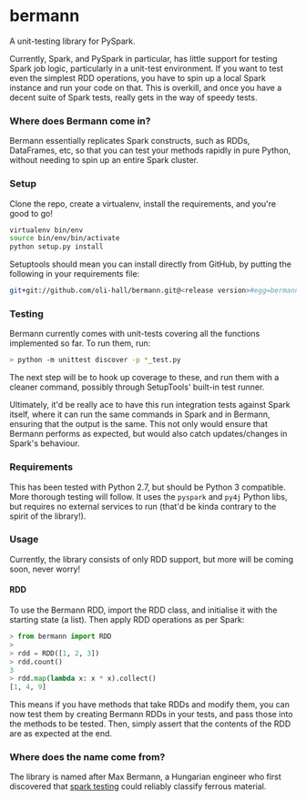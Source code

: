 # bermann

A unit-testing library for PySpark.

Currently, Spark, and PySpark in particular, has little support for testing Spark job logic, particularly in a unit-test environment. If you want to test even the simplest RDD operations, you have to spin up a local Spark instance and run your code on that. This is overkill, and once you have a decent suite of Spark tests, really gets in the way of speedy tests.

### Where does Bermann come in?

Bermann essentially replicates Spark constructs, such as RDDs, DataFrames, etc, so that you can test your methods rapidly in pure Python, without needing to spin up an entire Spark cluster.

### Setup

Clone the repo, create a virtualenv, install the requirements, and you're good to go!

```bash
virtualenv bin/env
source bin/env/bin/activate
python setup.py install
```

Setuptools should mean you can install directly from GitHub, by putting the following in your requirements file:

```bash
git+git://github.com/oli-hall/bermann.git@<release version>#egg=bermann
```

### Testing

Bermann currently comes with unit-tests covering all the functions implemented so far. To run them, run:

```bash
> python -m unittest discover -p *_test.py
```

The next step will be to hook up coverage to these, and run them with a cleaner command, possibly through SetupTools' built-in test runner.

Ultimately, it'd be really ace to have this run integration tests against Spark itself, where it can run the same commands in Spark and in Bermann, ensuring that the output is the same. This not only would ensure that Bermann performs as expected, but would also catch updates/changes in Spark's behaviour.   

### Requirements

This has been tested with Python 2.7, but should be Python 3 compatible. More thorough testing will follow. It uses the `pyspark` and `py4j` Python libs, but requires no external services to run (that'd be kinda contrary to the spirit of the library!).

### Usage 

Currently, the library consists of only RDD support, but more will be coming soon, never worry! 

#### RDD

To use the Bermann RDD, import the RDD class, and initialise it with the starting state (a list). Then apply RDD operations as per Spark:

```python
> from bermann import RDD
> 
> rdd = RDD([1, 2, 3])
> rdd.count()
3
> rdd.map(lambda x: x * x).collect()
[1, 4, 9]
``` 

This means if you have methods that take RDDs and modify them, you can now test them by creating Bermann RDDs in your tests, and pass those into the methods to be tested. Then, simply assert that the contents of the RDD are as expected at the end.

### Where does the name come from?

The library is named after Max Bermann, a Hungarian engineer who first discovered that [spark testing](https://en.wikipedia.org/wiki/Spark_testing) could reliably classify ferrous material. 
